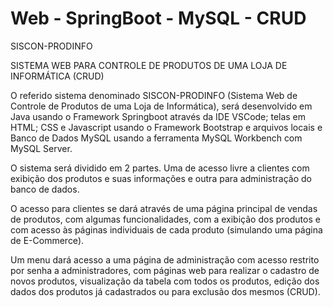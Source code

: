 # Web - SpringBoot - MySQL - CRUD

SISCON-PRODINFO

SISTEMA WEB PARA CONTROLE DE PRODUTOS DE UMA LOJA DE INFORMÁTICA (CRUD)

O referido sistema denominado SISCON-PRODINFO (Sistema Web de Controle de Produtos de uma Loja de Informática), será desenvolvido em Java usando o Framework 
Springboot através da IDE VSCode; telas em HTML; CSS e Javascript usando o Framework Bootstrap e arquivos locais e Banco de Dados MySQL usando a ferramenta MySQL Workbench com MySQL Server.

O sistema será dividido em 2 partes. Uma de acesso livre a clientes com exibição dos produtos e suas informações e outra para administração do banco de dados.

O acesso para clientes se dará através de uma página principal de vendas de produtos, com algumas funcionalidades, com a exibição dos produtos e com acesso às páginas individuais de cada produto (simulando uma página de E-Commerce).

Um menu dará acesso a uma página de administração com acesso restrito por senha a administradores, com páginas web para realizar o cadastro de novos produtos, 
visualização da tabela com todos os produtos, edição dos dados dos produtos já cadastrados ou para exclusão dos mesmos (CRUD).
